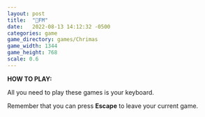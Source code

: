 ```yaml
---
layout: post
title:  "🎄FM"
date:   2022-08-13 14:12:32 -0500
categories: game
game_directory: games/Chrimas
game_width: 1344
game_height: 768
scale: 0.6
---
```


**HOW TO PLAY:**

All you need to play these games is your keyboard.

Remember that you can press **Escape** to leave your current game.
